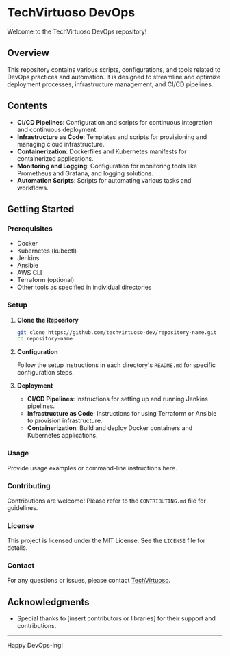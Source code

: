 # TechVirtuoso DevOps

Welcome to the TechVirtuoso DevOps repository!

## Overview

This repository contains various scripts, configurations, and tools related to DevOps practices and automation. It is designed to streamline and optimize deployment processes, infrastructure management, and CI/CD pipelines.

## Contents

- **CI/CD Pipelines**: Configuration and scripts for continuous integration and continuous deployment.
- **Infrastructure as Code**: Templates and scripts for provisioning and managing cloud infrastructure.
- **Containerization**: Dockerfiles and Kubernetes manifests for containerized applications.
- **Monitoring and Logging**: Configuration for monitoring tools like Prometheus and Grafana, and logging solutions.
- **Automation Scripts**: Scripts for automating various tasks and workflows.

## Getting Started

### Prerequisites

- Docker
- Kubernetes (kubectl)
- Jenkins
- Ansible
- AWS CLI
- Terraform (optional)
- Other tools as specified in individual directories

### Setup

1. **Clone the Repository**

    ```bash
    git clone https://github.com/techvirtuoso-dev/repository-name.git
    cd repository-name
    ```

2. **Configuration**

    Follow the setup instructions in each directory's `README.md` for specific configuration steps.

3. **Deployment**

    - **CI/CD Pipelines**: Instructions for setting up and running Jenkins pipelines.
    - **Infrastructure as Code**: Instructions for using Terraform or Ansible to provision infrastructure.
    - **Containerization**: Build and deploy Docker containers and Kubernetes applications.

### Usage

Provide usage examples or command-line instructions here.

### Contributing

Contributions are welcome! Please refer to the `CONTRIBUTING.md` file for guidelines.

### License

This project is licensed under the MIT License. See the `LICENSE` file for details.

### Contact

For any questions or issues, please contact [TechVirtuoso](mailto:techvirtuoso.dev@gmail.com).

## Acknowledgments

- Special thanks to [insert contributors or libraries] for their support and contributions.

---

Happy DevOps-ing!

